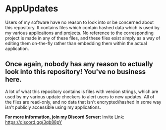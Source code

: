 # AppUpdates
Users of my software have no reason to look into or be concerned about this repository. It contains files which contain hashed data which is used by my various applicaitons and projects. No reference to the corresponding project is made in any of these files, and these files exist simply as a way of editing them on-the-fly rather than embedding them within the actual application.

## Once again, nobody has any reason to actually look into this repository! You've no business here.

A lot of what this repository contains is files with version strings, which are used by my various update checkers to alert users to new updates. All of the files are read-only, and no data that isn't encrypted/hashed in some way isn't publicly accessible using my applications.

**For more information, join my Discord Server:**
Invite Link: https://discord.gg/3qb88pY
